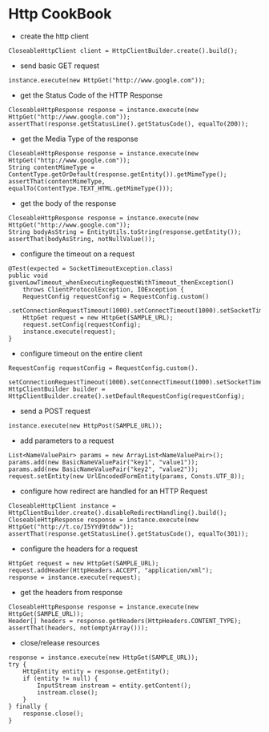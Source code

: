 # Http CookBook

+ create the http client
```
CloseableHttpClient client = HttpClientBuilder.create().build();
```

+ send basic GET request
```
instance.execute(new HttpGet("http://www.google.com"));
```

+ get the Status Code of the HTTP Response
```
CloseableHttpResponse response = instance.execute(new HttpGet("http://www.google.com"));
assertThat(response.getStatusLine().getStatusCode(), equalTo(200));
```

+ get the Media Type of the response
```
CloseableHttpResponse response = instance.execute(new HttpGet("http://www.google.com"));
String contentMimeType = ContentType.getOrDefault(response.getEntity()).getMimeType();
assertThat(contentMimeType, equalTo(ContentType.TEXT_HTML.getMimeType()));
```

+ get the body of the response
```
CloseableHttpResponse response = instance.execute(new HttpGet("http://www.google.com"));
String bodyAsString = EntityUtils.toString(response.getEntity());
assertThat(bodyAsString, notNullValue());
```

+ configure the timeout on a request
```
@Test(expected = SocketTimeoutException.class)
public void givenLowTimeout_whenExecutingRequestWithTimeout_thenException() 
    throws ClientProtocolException, IOException {
    RequestConfig requestConfig = RequestConfig.custom()
      .setConnectionRequestTimeout(1000).setConnectTimeout(1000).setSocketTimeout(1000).build();
    HttpGet request = new HttpGet(SAMPLE_URL);
    request.setConfig(requestConfig);
    instance.execute(request);
}
```

+ configure timeout on the entire client
```
RequestConfig requestConfig = RequestConfig.custom().
    setConnectionRequestTimeout(1000).setConnectTimeout(1000).setSocketTimeout(1000).build();
HttpClientBuilder builder = HttpClientBuilder.create().setDefaultRequestConfig(requestConfig);
```

+ send a POST request
```
instance.execute(new HttpPost(SAMPLE_URL));
```

+ add parameters to a request
```
List<NameValuePair> params = new ArrayList<NameValuePair>();
params.add(new BasicNameValuePair("key1", "value1"));
params.add(new BasicNameValuePair("key2", "value2"));
request.setEntity(new UrlEncodedFormEntity(params, Consts.UTF_8));
```

+ configure how redirect are handled for an HTTP Request
```
CloseableHttpClient instance = HttpClientBuilder.create().disableRedirectHandling().build();
CloseableHttpResponse response = instance.execute(new HttpGet("http://t.co/I5YYd9tddw"));
assertThat(response.getStatusLine().getStatusCode(), equalTo(301));
```

+ configure the headers for a request
```
HttpGet request = new HttpGet(SAMPLE_URL);
request.addHeader(HttpHeaders.ACCEPT, "application/xml");
response = instance.execute(request);
```
+ get the headers from response
```
CloseableHttpResponse response = instance.execute(new HttpGet(SAMPLE_URL));
Header[] headers = response.getHeaders(HttpHeaders.CONTENT_TYPE);
assertThat(headers, not(emptyArray()));
```

+ close/release resources
```
response = instance.execute(new HttpGet(SAMPLE_URL));
try {
    HttpEntity entity = response.getEntity();
    if (entity != null) {
        InputStream instream = entity.getContent();
        instream.close();
    }
} finally {
    response.close();
}
```